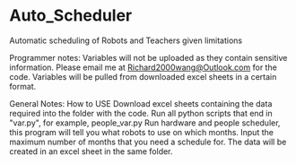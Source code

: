 # Auto_Scheduler
Automatic scheduling of Robots and Teachers given limitations

Programmer notes: 
Variables will not be uploaded as they contain sensitive information. Please email me at Richard2000wang@Outlook.com for the code. 
Variables will be pulled from downloaded excel sheets in a certain format.

General Notes: 
How to USE 
Download excel sheets containing the data required into the folder with the code.
Run all python scripts that end in "var.py", for example, people_var.py
Run hardware and people scheduler, this program will tell you what robots to use on which months.
Input the maximum number of months that you need a schedule for. 
The data will be created in an excel sheet in the same folder. 
